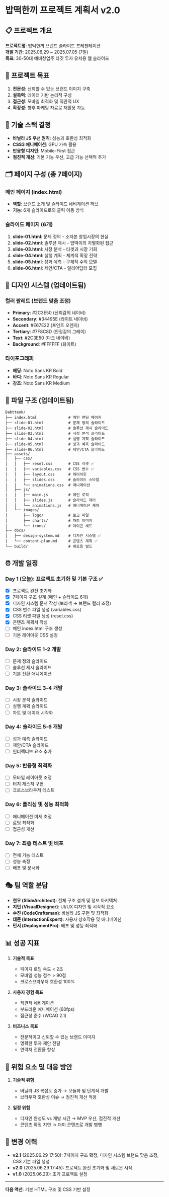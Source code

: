 # 밥떡한끼 프로젝트 계획서 v2.0

## 📋 프로젝트 개요
**프로젝트명**: 밥떡한끼 브랜드 슬라이드 프레젠테이션  
**개발 기간**: 2025.06.29 ~ 2025.07.05 (7일)  
**목표**: 30-50대 예비창업주 타깃 투자 유치용 웹 슬라이드  

## 🎯 프로젝트 목표
1. **전문성**: 신뢰할 수 있는 브랜드 이미지 구축
2. **설득력**: 데이터 기반 논리적 구성
3. **접근성**: 모바일 최적화 및 직관적 UX
4. **확장성**: 향후 마케팅 자료로 재활용 가능

## 📱 기술 스택 결정
- **바닐라 JS 우선 원칙**: 성능과 호환성 최적화
- **CSS3 애니메이션**: GPU 가속 활용
- **반응형 디자인**: Mobile-First 접근
- **점진적 개선**: 기본 기능 우선, 고급 기능 선택적 추가

## 🗂 페이지 구성 (총 7페이지)
### 메인 페이지 (index.html)
- **역할**: 브랜드 소개 및 슬라이드 네비게이션 허브
- **기능**: 6개 슬라이드로의 클릭 이동 방식

### 슬라이드 페이지 (6개)
1. **slide-01.html**: 문제 정의 - 소자본 창업시장의 현실
2. **slide-02.html**: 솔루션 제시 - 밥떡이의 차별화된 접근
3. **slide-03.html**: 시장 분석 - 타겟과 시장 기회
4. **slide-04.html**: 실행 계획 - 체계적 확장 전략
5. **slide-05.html**: 성과 예측 - 구체적 수익 모델
6. **slide-06.html**: 제안/CTA - 얼리어답터 모집

## 🎨 디자인 시스템 (업데이트됨)
### 컬러 팔레트 (브랜드 맞춤 조정)
- **Primary**: #2C3E50 (신뢰감의 네이비)
- **Secondary**: #34495E (라이트 네이비)  
- **Accent**: #E67E22 (포인트 오렌지)
- **Tertiary**: #7F8C8D (안정감의 그레이)
- **Text**: #2C3E50 (다크 네이비)
- **Background**: #FFFFFF (화이트)

### 타이포그래피
- **헤딩**: Noto Sans KR Bold
- **바디**: Noto Sans KR Regular
- **강조**: Noto Sans KR Medium

## 📁 파일 구조 (업데이트됨)
```
Babtteok/
├── index.html              # 메인 랜딩 페이지
├── slide-01.html           # 문제 정의 슬라이드
├── slide-02.html           # 솔루션 제시 슬라이드  
├── slide-03.html           # 시장 분석 슬라이드
├── slide-04.html           # 실행 계획 슬라이드
├── slide-05.html           # 성과 예측 슬라이드
├── slide-06.html           # 제안/CTA 슬라이드
├── assets/
│   ├── css/
│   │   ├── reset.css       # CSS 리셋 ✅
│   │   ├── variables.css   # CSS 변수 ✅
│   │   ├── layout.css      # 레이아웃
│   │   ├── slides.css      # 슬라이드 스타일
│   │   └── animations.css  # 애니메이션
│   ├── js/
│   │   ├── main.js         # 메인 로직
│   │   ├── slides.js       # 슬라이드 제어
│   │   └── animations.js   # 애니메이션 제어
│   └── images/
│       ├── logo/           # 로고 파일
│       ├── charts/         # 차트 이미지
│       └── icons/          # 아이콘 세트
├── docs/
│   ├── design-system.md    # 디자인 시스템 ✅
│   └── content-plan.md     # 콘텐츠 계획 ✅
└── build/                  # 배포용 빌드
```

## ⏰ 개발 일정
### Day 1 (오늘): 프로젝트 초기화 및 기본 구조 ✅
- [x] 프로젝트 완전 초기화
- [x] 7페이지 구조 설계 (메인 + 슬라이드 6개)
- [x] 디자인 시스템 문서 작성 (보라색 → 브랜드 컬러 조정)
- [x] CSS 변수 파일 생성 (variables.css)
- [x] CSS 리셋 파일 생성 (reset.css)
- [x] 콘텐츠 계획서 작성
- [ ] 메인 index.html 구조 생성
- [ ] 기본 레이아웃 CSS 설정

### Day 2: 슬라이드 1-2 개발
- [ ] 문제 정의 슬라이드
- [ ] 솔루션 제시 슬라이드
- [ ] 기본 전환 애니메이션

### Day 3: 슬라이드 3-4 개발
- [ ] 시장 분석 슬라이드
- [ ] 실행 계획 슬라이드
- [ ] 차트 및 데이터 시각화

### Day 4: 슬라이드 5-6 개발
- [ ] 성과 예측 슬라이드
- [ ] 제안/CTA 슬라이드
- [ ] 인터랙티브 요소 추가

### Day 5: 반응형 최적화
- [ ] 모바일 레이아웃 조정
- [ ] 터치 제스처 구현
- [ ] 크로스브라우저 테스트

### Day 6: 폴리싱 및 성능 최적화
- [ ] 애니메이션 미세 조정
- [ ] 로딩 최적화
- [ ] 접근성 개선

### Day 7: 최종 테스트 및 배포
- [ ] 전체 기능 테스트
- [ ] 성능 측정
- [ ] 배포 및 문서화

## 🎭 팀 역할 분담
- **현우 (SlideArchitect)**: 전체 구조 설계 및 정보 아키텍처
- **지민 (VisualDesigner)**: UI/UX 디자인 및 시각적 요소
- **수진 (CodeCraftsman)**: 바닐라 JS 구현 및 최적화
- **태준 (InteractionExpert)**: 사용자 상호작용 및 애니메이션
- **민서 (DeploymentPro)**: 배포 및 성능 최적화

## 📊 성공 지표
1. **기술적 목표**
   - 페이지 로딩 속도 < 2초
   - 모바일 성능 점수 > 90점
   - 크로스브라우저 호환성 100%

2. **사용자 경험 목표**
   - 직관적 네비게이션
   - 부드러운 애니메이션 (60fps)
   - 접근성 준수 (WCAG 2.1)

3. **비즈니스 목표**
   - 전문적이고 신뢰할 수 있는 브랜드 이미지
   - 명확한 투자 제안 전달
   - 연락처 전환율 향상

## 🚨 위험 요소 및 대응 방안
1. **기술적 위험**
   - 바닐라 JS 복잡도 증가 → 모듈화 및 단계적 개발
   - 브라우저 호환성 이슈 → 점진적 개선 적용
   
2. **일정 위험**
   - 디자인 완성도 vs 개발 시간 → MVP 우선, 점진적 개선
   - 콘텐츠 확정 지연 → 더미 콘텐츠로 개발 병행

## 📝 변경 이력
- **v2.1** (2025.06.29 17:50): 7페이지 구조 확정, 디자인 시스템 브랜드 맞춤 조정, CSS 기본 파일 생성
- **v2.0** (2025.06.29 17:45): 프로젝트 완전 초기화 및 새로운 시작
- **v1.0** (2025.06.29): 초기 프로젝트 설정

---

**다음 액션**: 기본 HTML 구조 및 CSS 기반 설정
